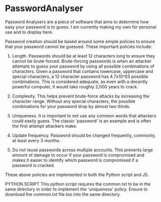 # PasswordAnalyser
Password Analysers are a piece of software that aims to determine how easy your password is to guess. I am currently making my own for personal use and to display here.

Password creation should be based around some simple policies to ensure that your password cannot be guessed. These important policies include:

1. Length. Passwords should be at least 12 characters long to ensure they cannot be brute-forced. Brute-forcing passwords is when an attacker attempts to guess your password by using all possible combinations of characters. Given a password that contains lowercase, uppercase and special characters, a 12 character password has 4.7x10^63 possible combinations. This is considered  adequate, as even with a decently powerful computer, it would take roughly 2,000 years to crack.

2. Complexity. This helps prevent brute-force attacks by increasing the character range. Without any special characters, the possible combinations for your password drop by almost two thirds. 

3. Uniqueness. It is important to not use any common words that attackers could easily guess. The classic 'password' is an example and is often the first attempt attackers make. 

4. Update frequency. Password should be changed frequently, commonly, at least every 3 months. 

5.  Do not reuse passwords across multiple accounts. This prevents large amount of damage to occur if your password is compromised and makes it easier to identify which password is compromised if a password is cracked.

These above policies are implemented in both the Python script and JS.

PYTHON SCRIPT
This python script requires the common.txt to be in the same directory in order to implement the 'uniqueness' policy. Ensure to download the common.txt file too into the same directory.
